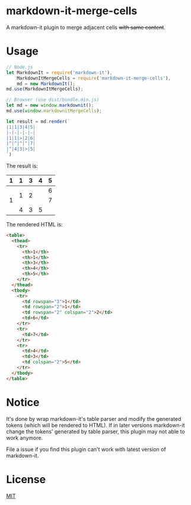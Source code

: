 # markdown-it-merge-cells
A markdown-it plugin to merge adjacent cells ~~with same content~~.

<!-- It will first merge cells with same content in every *column* and then merge cells with same content (and height, if ones are merged in first step) in every *row*. This is by design because usually a column is a field and a row is a record -- it's more reasonable that multi records have same value in a field than in a record multi fields' have same value. -->

# Usage
```js
// Node.js
let MarkdownIt = require('markdown-it'),
    MarkdownItMergeCells = require('markdown-it-merge-cells'),
    md = new MarkdownIt();
md.use(MarkdownItMergeCells);

// Browser (use dist/bundle.min.js)
let md = new window.markdownit();
md.use(window.markdownitMergeCells);

let result = md.render(`
|1|1|3|4|5|
|-|-|-|-|-|
|1|1|>|2|6|
|^|^|^|^|7|
|^|4|3|>|5|
`)
```

The result is:

<table>
  <thead>
    <tr>
      <th>1</th>
      <th>1</th>
      <th>3</th>
      <th>4</th>
      <th>5</th>
    </tr>
  </thead>
  <tbody>
    <tr>
      <td rowspan="3">1</td>
      <td rowspan="2">1</td>
      <td rowspan="2" colspan="2">2</td>
      <td>6</td>
    </tr>
    <tr>
      <td>7</td>
    </tr>
    <tr>
      <td>4</td>
      <td>3</td>
      <td colspan="2">5</td>
    </tr>
  </tbody>
</table>

The rendered HTML is:

```html
<table>
  <thead>
    <tr>
      <th>1</th>
      <th>1</th>
      <th>3</th>
      <th>4</th>
      <th>5</th>
    </tr>
  </thead>
  <tbody>
    <tr>
      <td rowspan="3">1</td>
      <td rowspan="2">1</td>
      <td rowspan="2" colspan="2">2</td>
      <td>6</td>
    </tr>
    <tr>
      <td>7</td>
    </tr>
    <tr>
      <td>4</td>
      <td>3</td>
      <td colspan="2">5</td>
    </tr>
  </tbody>
</table>
```

# Notice
It's done by wrap markdown-it's table parser and modify the generated tokens (which will be rendered to HTML). If in later versions markdown-it change the tokens' generated by table parser, this plugin may not able to work anymore.

File a issue if you find this plugin can't work with latest version of markdown-it.

# License
[MIT](LICENSE)

